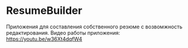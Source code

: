 # ResumeBuilder

Приложения для составления собственного резюме с возвомжность редактирования.
Видео работы приложения: https://youtu.be/w36Xt4dqfW4
